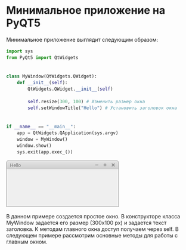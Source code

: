 # Минимальное приложение на PyQT5

Минимальное приложение выглядит следующим образом:
```python
import sys
from PyQt5 import QtWidgets


class MyWindow(QtWidgets.QWidget):
    def __init__(self):
        QtWidgets.QWidget.__init__(self)

        self.resize(300, 100) # Изменить размер окна
        self.setWindowTitle("Hello") # Установить заголовок окна


if __name__ == "__main__":
    app = QtWidgets.QApplication(sys.argv)
    window = MyWindow()
    window.show()
    sys.exit(app.exec_())
```
![](/Doc/images/minimum.png)

В данном примере создается простое окно. В конструкторе класса MyWindow задается его размер (300x100 px) и задается текст заголовка. К методам главного окна доступ получаем через self. В следующем примере рассмотрим основные методы для работы с главным окном.